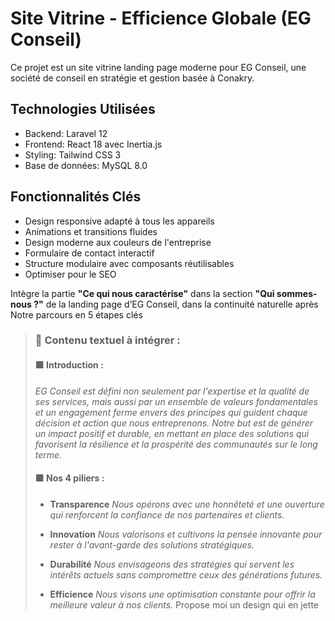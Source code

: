 # Site Vitrine - Efficience Globale (EG Conseil)
Ce projet est un site vitrine landing page moderne pour EG Conseil, une société de conseil en stratégie et gestion basée à Conakry.

## Technologies Utilisées
- Backend: Laravel 12
- Frontend: React 18 avec Inertia.js
- Styling: Tailwind CSS 3
- Base de données: MySQL 8.0

## Fonctionnalités Clés
- Design responsive adapté à tous les appareils
- Animations et transitions fluides
- Design moderne aux couleurs de l'entreprise
- Formulaire de contact interactif
- Structure modulaire avec composants réutilisables
- Optimiser pour le SEO

Intègre la partie **"Ce qui nous caractérise"** dans la section **"Qui sommes-nous ?"** de la landing page d’EG Conseil, dans la continuité naturelle après Notre parcours en 5 étapes clés
> ### 📄 Contenu textuel à intégrer :
>
> #### 🟩 Introduction :
> *EG Conseil est défini non seulement par l'expertise et la qualité de ses services, mais aussi par un ensemble de valeurs fondamentales et un engagement ferme envers des principes qui guident chaque décision et action que nous entreprenons.*
> *Notre but est de générer un impact positif et durable, en mettant en place des solutions qui favorisent la résilience et la prospérité des communautés sur le long terme.*
>
> #### 🟩 Nos 4 piliers :
> - **Transparence**
>   *Nous opérons avec une honnêteté et une ouverture qui renforcent la confiance de nos partenaires et clients.*
>
> - **Innovation**
>   *Nous valorisons et cultivons la pensée innovante pour rester à l'avant-garde des solutions stratégiques.*
>
> - **Durabilité**
>   *Nous envisageons des stratégies qui servent les intérêts actuels sans compromettre ceux des générations futures.*
>
> - **Efficience**
>   *Nous visons une optimisation constante pour offrir la meilleure valeur à nos clients.*
 Propose moi un design qui en jette